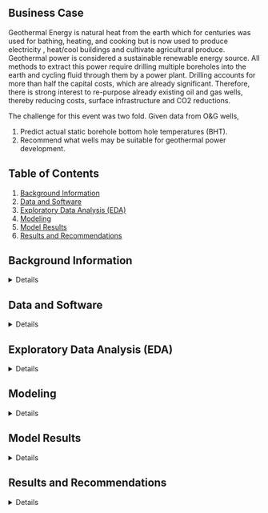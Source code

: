 
## Business Case
Geothermal Energy is natural heat from the earth which for centuries was used for bathing, heating, and cooking but is now used to produce electricity , heat/cool buildings and cultivate agricultural produce. Geothermal power is considered a sustainable renewable energy source. All methods to extract this power require drilling multiple boreholes into the earth and cycling fluid through them by a power plant. Drilling accounts for more than half the capital costs, which are already significant. Therefore, there is strong interest to re-purpose already existing oil and gas wells, thereby reducing costs, surface infrastructure and CO2 reductions.

The challenge for this event was two fold. Given data from O&G wells,
  1. Predict actual static borehole bottom hole temperatures (BHT).
  2. Recommend what wells may be suitable for geothermal power development.

## Table of Contents  
  1. [Background Information](#background-information)  
  2. [Data and Software](#data-and-software)
  3. [Exploratory Data Analysis (EDA)](#exploratory-data-analysis-(eda))
  4. [Modeling](#modeling)
  5. [Model Results](#model-results)
  6. [Results and Recommendations](#results-and-recommendations)
    
<a name="headers"/>

## Background Information

<details>

### Geothermal Energy
[Geothermal Energy](https://en.wikipedia.org/wiki/Geothermal_energy) is the natural heat of the Earth derived from the decay of the radioactive elements in the Earth’s crust and transferred to the subsurface by conduction and convection. Temperatures at the core–mantle boundary may reach over 4000 °C (7200 °F) and the crust can get up to 370 °C (700 °F).  
For centuries, [geothermal springs](https://www.geothermal-energy.org/explore/what-is-geothermal/) have been used for bathing, heating, and cooking. But in the early 20th century people started to consider geothermal as a practical source of energy with enormous potential. Geothermal energy is now used to produce electricity (Figure 1), heat and cool buildings as well as other industrial purposes like fruit and vegetable cultivation (Figure 2).  
Geothermal power (electrical power generated from geothermal energy) is considered a sustainable and renewable source of energy because the heat extraction is minor compared with the earth's heat content. Internal thermal energy from the earth flows to the surface by conduction at a rate of 44.2 terawatts (TW) and is replenished by radioactive decay of minerals at a rate of 30 TW. Compared to the world’s total energy consumption of 13 TWY, geothermal power could supply the world’s energy needs however, most of this energy flow is not recoverable.  
[Technologies to extract geothermal power](https://www.eia.gov/energyexplained/geothermal/geothermal-power-plants.php) include (Figure 1): 
  * **Dry steam plants:** Use steam directly from a geothermal reservoir to turn generator turbines. 
  * **Flash steam plants:** Take high-pressure hot water from deep inside the earth and convert it to steam to drive generator turbines. When the steam cools, it condenses to water and is injected back into the ground to be used again. 
  * **Binary cycle plants:** Transfer the heat from geothermal hot water to another liquid. The heat causes the second liquid to turn to steam, which is used to drive a generator turbine. 

![image info](images/power-plant-types.png)  
*Figure 1: [Three types of geothermal power technologies](https://www.fuergy.com/media/pages/blog/geothermal-energy-the-clean-renewable-energy-hidden-inside-our-planet/3414410348-1594333627/power-plant-types.png)*

All these methods require that multiple boreholes be drilled into the earth to access the heat reservoir. A power plant must have production wells to bring the hot fluid (steam or hot water) to the surface and injection wells to pump the liquid back into the reservoir after it has passed through the power plant. [Capital costs](https://en.wikipedia.org/wiki/Geothermal_energy#Economics) are significant with drilling costs accounting for over half the costs. In total, electrical plant construction and well drilling cost about $2.5–6 million USD per MW of electrical capacity. For lower temperatures, geothermal energy can range from residential heat/cooling to industrial processes (Figure 2) 

![image info](images/Geothermal_energy_uses.jpg)  
*Figure 2: Geothermal Energy Uses (from Joseph Battir, GTX2021 presentation)*

With drilling costs being such a factor, there is strong interest in re-purposing oil and gas wells into a source of geothermal energy. The benefits are cost reduction, reducing the surface infrastructure by repurposing already existing, and conversion from high CO2 to low CO2 energy source. 

### Datathon Preparation: 
This datathon was organized to crowd source solutions to the challenge of re-purposing oil & gas wells for geothermal power. In preparation for the datathon a series of webinars were offered to help with understanding the geothermal problem and the tools necessary for a machine learning solution. These included: 
  * Geothermal 101 
  * Data Engineering 
  * Using Integra cloud services for EDA and ML (2 workshops) 
  * Machine Learning (2 workshops) 
  * Data Modelling (2 workshops) 
  * Neural Networks 
  * Model Evaluation 
  * Data Management using GIT 
  * Data Story Telling 

### Problem Statement  
Two parameters are important in the evaluation of geothermal potential in oil and gas wells:   
  1. **Formation Temperature:** The higher the temperature at bottom, the higher the potential for Geothermal use. Despite the abundance of techniques for collecting drilling and well operation data, they do not necessarily provide the real Bottom Hole Temperature (BHT).  
  2. **Flow rate:** Flow rate determines the amount of fluid that can flow naturally or be pumped through the formation or pipe. Higher permeability formations or larger diameter pipe are more viable for Geothermal purposes.  

**_The challenge_** for this event is to predict borehole bottom hole temperatures (BHT). Models were scored using Mean Absolute Error (MAE). The second part of the challenge is to recommend what wells/areas may be suitable for geothermal power development. The predicted BHT and the provided well information will form that basis of that recommendation.  

</details>

## Data and Software

<details>

### The Dataset 
We were provided with relevant oil and gas well data from two basins:  Duvernay in Alberta, Canada and Eaglebine in Texas, USA. An overview of the data is provided below: 
  * **True Temperature Train:** True Temperature data at multiple depths provided by data vendors derived using their proprietary methods. The prediction output (y variable) is the true temperature at bottom hole depth of the well. 
  * **Static Temperature logs:** Actual static formation temperatures for some wells recorded at bottom hole. In cases where this is available, this will be the prediction output (y variable). 
  * **Formation Tops:** Geologic formations and their Subsea depth for a particular well.  
  * **Well Headers:** Meta data related to the most important parameters of the wells including surface/bottom hole Latitude/Longitude, elevation, and total depths (TD). 
  * **Production Summary:** Production parameters related to a well including first production dates, total and maximum production (Oil/Gas/Water). 
  * **Mud Image Log:** Mud log files in TIF digital format. 
  * **Well Log files:** Digitalized well logs for each well in LAS format. Common well logs in each file are Gamma ray, Neutron Porosity, Density, etc.  
  * **DST Temperature and Pressure (Duvernay only):** Temperature and pressure measurements taken with Drill Stem Tests (DST) while drilling. This includes metadata related to the DST.  
  * **BHT TSC (Eaglebine only):** Bottom hole temperatures (BHT) plus Time Since Circulation information (TSC, elapsed time since last circulation before temperature was measured). 
  * **Casing & Production Summary (Eaglebine only):** Minimum casing size, completion and spud dates and cumulative oil/gas/water volumes. 
  * **Mud Weights (Eaglebine only):** Depths and mud weights in pounds per gallon (ppg). 

<details>
  <summary>Click to expand full data dictionary</summary>

Number | Basin | File name | Field name | Definition / Description
---- | ---- | ---- | ---- | ----
1 | Duverney | Duvernay DST Pressures SPE May 2 2021 | Well ID | Unique ID of well
2 | Duverney | Duvernay DST Pressures SPE May 2 2021 | KB Elev (m) | Kelly Bushing elevation above reference datum (ground or mean sea level)
3 | Duverney | Duvernay DST Pressures SPE May 2 2021 | DST Number | Drill stem testing (DST) sequence number per formation
4 | Duverney | Duvernay DST Pressures SPE May 2 2021 | Formation DSTd | Formation DST was performed in
5 | Duverney | Duvernay DST Pressures SPE May 2 2021 | DST Start Depth (TVD) (m) | Top depth of DST section (TVD)
6 | Duverney | Duvernay DST Pressures SPE May 2 2021 | DST End Depth (TVD) (m) | Bottom depth of DST section (TVD)
7 | Duverney | Duvernay DST Pressures SPE May 2 2021 | DST Start Depth (MD) (m) | Top depth of DST section (measured depth)
8 | Duverney | Duvernay DST Pressures SPE May 2 2021 | DST End Depth (MD) (m) | Bottom depth of DST section (measured depth)
9 | Duverney | Duvernay DST Pressures SPE May 2 2021 | DST Test Date | Date DST test performed
10 | Duverney | Duvernay DST Pressures SPE May 2 2021 | Test Type | Type of DST test performed (DST, WLT, LRT)
11 | Duverney | Duvernay DST Pressures SPE May 2 2021 | DST Misrun | DST failure (Y or N)
12 | Duverney | Duvernay DST Pressures SPE May 2 2021 | Misrun Problem Type | DST failure type
13 | Duverney | Duvernay DST Pressures SPE May 2 2021 | 1st Valve Open Time | Time in minutes valve is opened on first test
14 | Duverney | Duvernay DST Pressures SPE May 2 2021 | 2nd Valve Open Time | Time in minutes valve is opened on second test
15 | Duverney | Duvernay DST Pressures SPE May 2 2021 | 3rd Valve Open Time | Time in minutes valve is opened on third test
16 | Duverney | Duvernay DST Pressures SPE May 2 2021 | 1st Shut-in Time | Time in minutes valve is shut in on first test
17 | Duverney | Duvernay DST Pressures SPE May 2 2021 | 2nd Shut-in Time | Time in minutes valve is shut in on second test
18 | Duverney | Duvernay DST Pressures SPE May 2 2021 | 3rd Shut-in Time | Time in minutes valve is shut in on third test
19 | Duverney | Duvernay DST Pressures SPE May 2 2021 | Pressure Recorder Depth (m) | Depth of pressure sensor relative to datum
20 | Duverney | Duvernay DST Pressures SPE May 2 2021 | DST Bottom Hole Temp. (degC) | Bottom hole temperature recorded on DST tool
21 | Duverney | Duvernay DST Pressures SPE May 2 2021 | Initial Hydrostatic Pressure (kPa) | Initial Hydrostatic Pressure at start of DST
22 | Duverney | Duvernay DST Pressures SPE May 2 2021 | Final Hydrostatic Pressure (kPa) | Initial Hydrostatic Pressure at end of DST
23 | Duverney | Duvernay DST Pressures SPE May 2 2021 | 1st Flow Pressure (kPa) | Flowing pressure on first valve open test
24 | Duverney | Duvernay DST Pressures SPE May 2 2021 | 2nd Flow Pressure (kPa) | Flowing pressure on second valve open test
25 | Duverney | Duvernay DST Pressures SPE May 2 2021 | 3rd Flow Pressure (kPa) | Flowing pressure on third valve open test
26 | Duverney | Duvernay DST Pressures SPE May 2 2021 | 1st Shut-in Pressure (kPa) | Shut in pressure on first shut in test
27 | Duverney | Duvernay DST Pressures SPE May 2 2021 | 1st Shut-in Initial Slope | Shut in pressure on second valve shut in test
28 | Duverney | Duvernay DST Pressures SPE May 2 2021 | 1st Shut-in Final Slope | Shut in pressure on third valve shut in test
29 | Duverney | Duvernay DST Pressures SPE May 2 2021 | 1st Shut-in Extrapolated Press (kPa) | Extrapolated pressure from measurements in first shut in test
30 | Duverney | Duvernay DST Pressures SPE May 2 2021 | 2nd Shut-in Pressure (kPa) | Shut in pressure on second valve shut in test
31 | Duverney | Duvernay DST Pressures SPE May 2 2021 | 2nd Shut-in Initial Slope | Initial recorded pressure slope of second shut in test
32 | Duverney | Duvernay DST Pressures SPE May 2 2021 | 2nd Shut-in Final Slope | Final recorded pressure slope of second shut in test
33 | Duverney | Duvernay DST Pressures SPE May 2 2021 | 2nd Shut-in Extrapolated Press (kPa) | Extrapolated pressure from measurements in second shut in test
34 | Duverney | Duvernay DST Pressures SPE May 2 2021 | 3rd Shut-in Pressure (kPa) | Shut in pressure on third valve shut in test
35 | Duverney | Duvernay DST Pressures SPE May 2 2021 | 3rd Shut-in Initial Slope | Initial recorded pressure slope of third shut in test
36 | Duverney | Duvernay DST Pressures SPE May 2 2021 | 3rd Shut-in Final Slope | Final recorded pressure slope of third shut in test
37 | Duverney | Duvernay DST Pressures SPE May 2 2021 | 3rd Shut-in Extrapolated Press (kPa) | Extrapolated pressure from measurements in third shut in test
38 | Duverney | Duvernay DST Pressures SPE May 2 2021 | Maximum Shut-in Pressure (kPa) | Maximum recorded pressure from DST shut in tests
42 | Duverney | Duvernay DST BHT for SPE April 20 2021 | Well ID | Unique ID of well
43 | Duverney | Duvernay DST BHT for SPE April 20 2021 | DST Start Depth (MD) (m) | Top depth of DST section (measured depth)
44 | Duverney | Duvernay DST BHT for SPE April 20 2021 | DST End Depth (MD) (m) | Bottom depth of DST section (measured depth)
45 | Duverney | Duvernay DST BHT for SPE April 20 2021 | DST Bottom Hole Temp. (degC) | Bottom hole temperature recorded on DST tool
46 | Duverney | Duvernay DST BHT for SPE April 20 2021 | DST Test Date | Date DST test performed
47 | Duverney | Duvernay DST BHT for SPE April 20 2021 | Test Type | Type of DST test performed (DST, WLT, LRT)
48 | Duverney | Duvernay DST BHT for SPE April 20 2021 | DST Misrun | DST failure (Y or N)
49 | Duverney | Duvernay DST BHT for SPE April 20 2021 | DST Number | DST sequence number per formation
50 | Duverney | Duvernay DST BHT for SPE April 20 2021 | Formation DSTd | Formation DST was performed in
51 | Duverney | Duvernay DST BHT for SPE April 20 2021 | elevation M above sea level | Elevation measurement above mean sea level
52 | Duverney | Duvernay DST BHT for SPE April 20 2021 | UWI | Unique well Identifier
53 | Duverney | Duvernay formation tops SPE April 20 2021 | UWI | Unique well Identifier
54 | Duverney | Duvernay formation tops SPE April 20 2021 | Bottom Hole Location X_m_NAD27_Zone 11N (120 W to 114 W) | X coordinates
55 | Duverney | Duvernay formation tops SPE April 20 2021 | Bottom Hole Location Y_m_NAD27_Zone 11N (120 W to 114 W) | Y coordinates
56 | Duverney | Duvernay formation tops SPE April 20 2021 | Elevation(m above sea level) | Elevation measurement above mean sea level
57 | Duverney | Duvernay formation tops SPE April 20 2021 | 01_Battle (Surbiton)[SSTVD] (m) | Top depth of named Formation per well, measured vertically from sea level
58 | Duverney | Duvernay formation tops SPE April 20 2021 | 02_Lea_Park (Surbiton)[SSTVD] (m) | Top depth of named Formation per well, measured vertically from sea level
59 | Duverney | Duvernay formation tops SPE April 20 2021 | 03_1st_White_Speckled_Shale (Surbiton)[SSTVD] (m) | Top depth of named Formation per well, measured vertically from sea level
60 | Duverney | Duvernay formation tops SPE April 20 2021 | 04_2nd_White_Speckled_Shale (Surbiton)[SSTVD] (m) | Top depth of named Formation per well, measured vertically from sea level
61 | Duverney | Duvernay formation tops SPE April 20 2021 | 05_Fish_scales (Surbiton)[SSTVD] (m) | Top depth of named Formation per well, measured vertically from sea level
62 | Duverney | Duvernay formation tops SPE April 20 2021 | 06_Mannville_Top (Surbiton)[SSTVD] (m) | Top depth of named Formation per well, measured vertically from sea level
63 | Duverney | Duvernay formation tops SPE April 20 2021 | 07_Ostracod_Beds (Surbiton)[SSTVD] (m) | Top depth of named Formation per well, measured vertically from sea level
64 | Duverney | Duvernay formation tops SPE April 20 2021 | 08_Jurassic_Top (Surbiton)[SSTVD] (m) | Top depth of named Formation per well, measured vertically from sea level
65 | Duverney | Duvernay formation tops SPE April 20 2021 | 09_Montney_Top (Surbiton)[SSTVD] (m) | Top depth of named Formation per well, measured vertically from sea level
66 | Duverney | Duvernay formation tops SPE April 20 2021 | 10_Permian_Top (Surbiton)[SSTVD] (m) | Top depth of named Formation per well, measured vertically from sea level
67 | Duverney | Duvernay formation tops SPE April 20 2021 | 11_Wabamun (Surbiton)[SSTVD] (m) | Top depth of named Formation per well, measured vertically from sea level
68 | Duverney | Duvernay formation tops SPE April 20 2021 | 12_Winterburn (Surbiton)[SSTVD] (m) | Top depth of named Formation per well, measured vertically from sea level
69 | Duverney | Duvernay formation tops SPE April 20 2021 | 13_Woodbend (Surbiton)[SSTVD] (m) | Top depth of named Formation per well, measured vertically from sea level
70 | Duverney | Duvernay formation tops SPE April 20 2021 | 14_Duvernay_Top (Surbiton)[SSTVD] (m) | Top depth of named Formation per well, measured vertically from sea level
71 | Duverney | Duvernay formation tops SPE April 20 2021 | 15_Beaverhill (Surbiton)[SSTVD] (m) | Top depth of named Formation per well, measured vertically from sea level
72 | Duverney | Duvernay formation tops SPE April 20 2021 | 16_Elk_Point (Surbiton)[SSTVD] (m) | Top depth of named Formation per well, measured vertically from sea level
73 | Duverney | Duvernay formation tops SPE April 20 2021 | 17_Precambrian Basement (Surbiton)[SSTVD] (m) | Top depth of named Formation per well, measured vertically from sea level
74 | Duverney | Duvernay well headers SPE April 21 2021  | UWI  | Unique well Identifier
75 | Duverney | Duvernay well headers SPE April 21 2021  | Elevation Meters | Elevation measurement above mean sea level
76 | Duverney | Duvernay well headers SPE April 21 2021  | ElevationDatum | Elevation measurement point (Kelly Bushing)
77 | Duverney | Duvernay well headers SPE April 21 2021  | TD meters  | Total Depth of the well measured along the borehole in meters
78 | Duverney | Duvernay well headers SPE April 21 2021  | SurfaceLatitude_NAD83 | Latitude of well at surface, North American Datum of 1983
79 | Duverney | Duvernay well headers SPE April 21 2021  | SurfaceLongitude_NAD83 | Longitude of well at surface, North American Datum of 1983
80 | Duverney | Duvernay well headers SPE April 21 2021  | BottomLatitude_NAD83 | Latitude of well at bottom, North American Datum of 1983
81 | Duverney | Duvernay well headers SPE April 21 2021  | BottomLongitude_NAD83 | Longitude of well at bottom, North American Datum of 1983
82 | Duverney | Duvernay well headers SPE April 21 2021  | SurfaceLatitude_NAD27 | Latitude of well at surface, North American Datum of 1927 
83 | Duverney | Duvernay well headers SPE April 21 2021  | SurfaceLongitude_NAD27 | Longitude of well at surface, North American Datum of 1927 
84 | Duverney | Duvernay well headers SPE April 21 2021  | BottomLatitude_NAD27 | Latitude of well at bottom, North American Datum of 1927 
85 | Duverney | Duvernay well headers SPE April 21 2021  | BottomLongitude_NAD27 | Longitude of well at bottom, North American Datum of 1927 
86 | Duverney | SPE Duvernay production summary April 20 2021 | API    | Unique API number (US wells)
87 | Duverney | SPE Duvernay production summary April 20 2021 | Measured Depth (ft)    | Overall depth of a well - length of the well bore
88 | Duverney | SPE Duvernay production summary April 20 2021 | Total Vertical Depth (ft)    | Vertical distance from the bottom of the well to surface
89 | Duverney | SPE Duvernay production summary April 20 2021 | Spud Date    | The date when drilling began for the well
90 | Duverney | SPE Duvernay production summary April 20 2021 | Completion Date    | The date when well was completed
91 | Duverney | SPE Duvernay production summary April 20 2021 | First Production Month    | Month when the first production from the well was reported
92 | Duverney | SPE Duvernay production summary April 20 2021 | Elevation    | Elevation measured above a certain datum (ground or mean sea level)
93 | Duverney | SPE Duvernay production summary April 20 2021 | Oil Total Cum (bbl)    | Cumulative Oil Production at the time of reporting this data
94 | Duverney | SPE Duvernay production summary April 20 2021 | Gas Total Cum (mcf)    | Cumulative Gas Production at the time of reporting this data
95 | Duverney | SPE Duvernay production summary April 20 2021 | Water Total Cum (bbl)    | Cumulative Water Production at the time of reporting this data
96 | Duverney | SPE Duvernay production summary April 20 2021 | GOR Total Average    | Gas Oil Ratio
97 | Duverney | SPE Duvernay production summary April 20 2021 | Plug Date    | If the well reached the abondanment limit then when was it plugged
98 | Duverney | SPE Duvernay production summary April 20 2021 | First Production Date    | Date when the first production from the well was reported
99 | Duverney | SPE Duvernay production summary April 20 2021 | Elevation Drill Floor (ft)    | Elevation of drill floor above mean sea level
100 | Duverney | SPE Duvernay production summary April 20 2021 | Elevation Ground (ft)    | Elevation of ground level above mean sea level
101 | Duverney | SPE Duvernay production summary April 20 2021 | Elevation Kelly Bushing (ft)    | Elevation of kelly bushing above mean sea level
102 | Duverney | SPE Duvernay production summary April 20 2021 | Last Production Month    | The last production month reported
103 | Duverney | SPE Duvernay production summary April 20 2021 | Gas Maximum (mcf)    | Maximum amount of gas production at one time
104 | Duverney | SPE Duvernay production summary April 20 2021 | Gas Maximum Date    | Date the maximum gas production was recorded
105 | Duverney | SPE Duvernay production summary April 20 2021 | Oil Maximum (bbl)    | Maximum amount of oil production at one time
106 | Duverney | SPE Duvernay production summary April 20 2021 | Oil Maximum Date    | Date the maximum oil production was recorded
107 | Duverney | SPE Duvernay production summary April 20 2021 | Water Maximum (bbl)    | Maximum amount of water production at one time
108 | Duverney | SPE Duvernay production summary April 20 2021 | Water Maximum Date    | Date the maximum water production was recorded
109 | Duverney | SPE Duvernay production summary April 20 2021 | Yield Total Average    | Oil and Gas production versus total production
110 | Eaglebine | Eaglebine BHT TSC data for SPE April 21 2020 | UWI | Unique well Identifier
111 | Eaglebine | Eaglebine BHT TSC data for SPE April 21 2020 | SurfLat | Latitude coordinate of well at surface
112 | Eaglebine | Eaglebine BHT TSC data for SPE April 21 2020 | SurfLong | Longitude coordinate of well at surface
113 | Eaglebine | Eaglebine BHT TSC data for SPE April 21 2020 | TD (ft) | Total Depth of the well measured along the borehole in feet
114 | Eaglebine | Eaglebine BHT TSC data for SPE April 21 2020 | GL(ft) | Ground Level (from mean sea level)
115 | Eaglebine | Eaglebine BHT TSC data for SPE April 21 2020 | BHT_below sea level (ft) | Bottom Hole Temperature in the wellbore measured from sea level depth
116 | Eaglebine | Eaglebine BHT TSC data for SPE April 21 2020 | BHT_ subsurface (ft) | Bottom Hole Temperature in the wellbore measured from ground level depth
117 | Eaglebine | Eaglebine BHT TSC data for SPE April 21 2020 | BHTorMRT (maximum recorded temperature) oF | Bottom hole temperature or Maximum recorded Temperature
118 | Eaglebine | Eaglebine BHT TSC data for SPE April 21 2020 | TSC or ORT (time since circulation or original recorded time in hours) | Time since circulation
119 | Eaglebine | EagleBine Casing production summary for SPE April21 2020 | UWI | Unique well Identifier
120 | Eaglebine | EagleBine Casing production summary for SPE April21 2020 | MinCasingSize\ | The minimum casing size for a well
121 | Eaglebine | EagleBine Casing production summary for SPE April21 2020 | spuddate | The date when drilling begins for a well
122 | Eaglebine | EagleBine Casing production summary for SPE April21 2020 | completiondate | The date when well was completed
123 | Eaglebine | EagleBine Casing production summary for SPE April21 2020 | cumoil | Cumulative Oil Production at the time of reporting this data
124 | Eaglebine | EagleBine Casing production summary for SPE April21 2020 | cumgas | Cumulative Gas Production at the time of reporting this data
125 | Eaglebine | EagleBine Casing production summary for SPE April21 2020 | cumwater | Cumulative Water Production at the time of reporting this data
129 | Eaglebine | Eaglebine formation tops SPE April 20 2021 | UWI | Unique well Identifier
130 | Eaglebine | Eaglebine formation tops SPE April 20 2021 | Bottom_Hole_Location_X | X coordinates at bottom of wellbore
131 | Eaglebine | Eaglebine formation tops SPE April 20 2021 | Bottom_Hole_Location_Y | Y coordinates at bottom of wellbore
132 | Eaglebine | Eaglebine formation tops SPE April 20 2021 | Elevation(f) | Elevation measured above a certain datum (ground or mean sea level)
133 | Eaglebine | Eaglebine formation tops SPE April 20 2021 | Elevation_Reference | Elevation measurement point (Kelly Bushing)
134 | Eaglebine | Eaglebine formation tops SPE April 20 2021 | Latitude | Latitude coordinate
135 | Eaglebine | Eaglebine formation tops SPE April 20 2021 | Longitude | Longitude coordinate
136 | Eaglebine | Eaglebine formation tops SPE April 20 2021 | Total_Depth(f) | Total Depth of the well measured along the borehole in feet
137 | Eaglebine | Eaglebine formation tops SPE April 20 2021 | X(f) | X coordinates
138 | Eaglebine | Eaglebine formation tops SPE April 20 2021 | Y(f) | Y coordinates 
139 | Eaglebine | Eaglebine formation tops SPE April 20 2021 | 01_Wilcox_MD_ft | Top depth of named Formation per well, measured along the wellbore in feet
140 | Eaglebine | Eaglebine formation tops SPE April 20 2021 | 02_Midway_MD_ft | Top depth of named Formation per well, measured along the wellbore in feet
141 | Eaglebine | Eaglebine formation tops SPE April 20 2021 | 03_Navarro_MD_ft | Top depth of named Formation per well, measured along the wellbore in feet
142 | Eaglebine | Eaglebine formation tops SPE April 20 2021 | 04_Taylor_MD_ft | Top depth of named Formation per well, measured along the wellbore in feet
143 | Eaglebine | Eaglebine formation tops SPE April 20 2021 | 05_Anacacho_MD_ft | Top depth of named Formation per well, measured along the wellbore in feet
144 | Eaglebine | Eaglebine formation tops SPE April 20 2021 | 06_Austin_Chalk_MD_ft | Top depth of named Formation per well, measured along the wellbore in feet
145 | Eaglebine | Eaglebine formation tops SPE April 20 2021 | 07_Upper_Eagle_Ford_MD_ft | Top depth of named Formation per well, measured along the wellbore in feet
146 | Eaglebine | Eaglebine formation tops SPE April 20 2021 | 08_Lower_Eagle_Ford_MD_ft | Top depth of named Formation per well, measured along the wellbore in feet
147 | Eaglebine | Eaglebine formation tops SPE April 20 2021 | 09_Woodbine_MD_ft | Top depth of named Formation per well, measured along the wellbore in feet
148 | Eaglebine | Eaglebine formation tops SPE April 20 2021 | 10_Maness_MD_ft | Top depth of named Formation per well, measured along the wellbore in feet
149 | Eaglebine | Eaglebine formation tops SPE April 20 2021 | 11_Buda_MD_ft | Top depth of named Formation per well, measured along the wellbore in feet
150 | Eaglebine | Eaglebine formation tops SPE April 20 2021 | 12_Del_Rio_MD_ft | Top depth of named Formation per well, measured along the wellbore in feet
151 | Eaglebine | Eaglebine formation tops SPE April 20 2021 | 13_Georgetown_MD_ft | Top depth of named Formation per well, measured along the wellbore in feet
152 | Eaglebine | Eaglebine formation tops SPE April 20 2021 | 14_Edwards_MD_ft | Top depth of named Formation per well, measured along the wellbore in feet
153 | Eaglebine | Eaglebine formation tops SPE April 20 2021 | 15_Glen_Rose_MD_ft | Top depth of named Formation per well, measured along the wellbore in feet
154 | Eaglebine | Eaglebine formation tops SPE April 20 2021 | 16_Pearsal_MD_ft | Top depth of named Formation per well, measured along the wellbore in feet
155 | Eaglebine | Eaglebine formation tops SPE April 20 2021 | 17_James_Cow_Creek_MD_ft | Top depth of named Formation per well, measured along the wellbore in feet
156 | Eaglebine | Eaglebine formation tops SPE April 20 2021 | 18_Sligo_MD_ft | Top depth of named Formation per well, measured along the wellbore in feet
157 | Eaglebine | Eaglebine formation tops SPE April 20 2021 | 19_Cotton_Valley_MD_ft | Top depth of named Formation per well, measured along the wellbore in feet
158 | Eaglebine | Eaglebine mud weight SPE April 21 2021 | UWI | Unique well Identifier
159 | Eaglebine | Eaglebine mud weight SPE April 21 2021 | TD | Total Depth of the well measured along the borehole in feet
160 | Eaglebine | Eaglebine mud weight SPE April 21 2021 | KB | Kelly Bushing
161 | Eaglebine | Eaglebine mud weight SPE April 21 2021 | Mud Wt | Weight of drilling fluid
162 | Eaglebine | Eaglebine mud weight SPE April 21 2021 | MW@Depth(KB) | Depth at which mud weight is measured
163 | Eaglebine | Eaglebine well headers SPE April 21 2021 | td | Total Depth of the well measured along the borehole
164 | Eaglebine | Eaglebine well headers SPE April 21 2021 | Elevation | Elevation measured above a certain datum (ground or mean sea level)
165 | Eaglebine | Eaglebine well headers SPE April 21 2021 | ElevationDatum | Elevation measurement point (Kelly Bushing)
166 | Eaglebine | Eaglebine well headers SPE April 21 2021 | displayapi | Unique API number (US wells)
167 | Eaglebine | Eaglebine well headers SPE April 21 2021 | WGS84Latitude | World Geodetic System (WGS84) easting coordinates
168 | Eaglebine | Eaglebine well headers SPE April 21 2021 | WGS84Longitude | World Geodetic System (WGS84) northing coordinates
169 | Eaglebine | Eaglebine well headers SPE April 21 2021 | SurfLat | Latitude coordinate of well at surface
170 | Eaglebine | Eaglebine well headers SPE April 21 2021 | SurfLong | Longitude coordinate of well at surface
171 | Eaglebine | Eaglebine well headers SPE April 21 2021 | SurfaceLatitude_NAD83 | Latitude of well at surface, North American Datum of 1983
172 | Eaglebine | Eaglebine well headers SPE April 21 2021 | SurfaceLongitude_NAD83 | Longitude of well at surface, North American Datum of 1983
173 | Eaglebine | Eaglebine well headers SPE April 21 2021 | BottomLatitude_NAD83 | Latitude of well at bottom, North American Datum of 1983
174 | Eaglebine | Eaglebine well headers SPE April 21 2021 | BottomLongitude_NAD83 | Longitude of well at bottom, North American Datum of 1983
175 | Eaglebine | Eaglebine well headers SPE April 21 2021 | SurfaceLatitude_NAD27 | Latitude of well at surface, North American Datum of 1927 
176 | Eaglebine | Eaglebine well headers SPE April 21 2021 | SurfaceLongitude_NAD27 | Longitude of well at surface, North American Datum of 1927 
177 | Eaglebine | Eaglebine well headers SPE April 21 2021 | BottomLatitude_NAD27 | Latitude of well at bottom, North American Datum of 1927 
178 | Eaglebine | Eaglebine well headers SPE April 21 2021 | BottomLongitude_NAD27 | Longitude of well at bottom, North American Datum of 1927 
179 | Eaglebine | SPE Eaglebine production summary April 20 2021 | API    | Unique API number (US wells)
180 | Eaglebine | SPE Eaglebine production summary April 20 2021 | Measured Depth (ft)    | Total Depth of the well measured along the borehole in feet
181 | Eaglebine | SPE Eaglebine production summary April 20 2021 | Total Vertical Depth (ft)    | Vertical distance from the bottom of the well to surface in feet
182 | Eaglebine | SPE Eaglebine production summary April 20 2021 | Spud Date    | The date when drilling began for the well
183 | Eaglebine | SPE Eaglebine production summary April 20 2021 | Completion Date    | The date when well was completed
184 | Eaglebine | SPE Eaglebine production summary April 20 2021 | First Production Month    | Month when the first production from the well was reported
185 | Eaglebine | SPE Eaglebine production summary April 20 2021 | Elevation    | Elevation measured above a certain datum (ground or mean sea level)
186 | Eaglebine | SPE Eaglebine production summary April 20 2021 | Oil Total Cum (bbl)    | Cumulative Oil Production at the time of reporting this data
187 | Eaglebine | SPE Eaglebine production summary April 20 2021 | Gas Total Cum (mcf)    | Cumulative Gas Production at the time of reporting this data
188 | Eaglebine | SPE Eaglebine production summary April 20 2021 | Water Total Cum (bbl)    | Cumulative Water Production at the time of reporting this data
189 | Eaglebine | SPE Eaglebine production summary April 20 2021 | GOR Total Average    | Gas Oil Ratio
190 | Eaglebine | SPE Eaglebine production summary April 20 2021 | Plug Date    | If the well reached the abondanment limit then when was it plugged
191 | Eaglebine | SPE Eaglebine production summary April 20 2021 | TD Date    | Date when drilling got to the bottom depth of the well
192 | Eaglebine | SPE Eaglebine production summary April 20 2021 | Drilling Days    | Number of days it took to drill the well
193 | Eaglebine | SPE Eaglebine production summary April 20 2021 | Last Production Month    | The last production month reported
194 | Eaglebine | SPE Eaglebine production summary April 20 2021 | Gas Maximum (mcf)    | Maximum amount of gas production at one time
195 | Eaglebine | SPE Eaglebine production summary April 20 2021 | Gas Maximum Date    | Date the maximum gas production was recorded
196 | Eaglebine | SPE Eaglebine production summary April 20 2021 | Oil Maximum (bbl)    | Maximum amount of oil production at one time
197 | Eaglebine | SPE Eaglebine production summary April 20 2021 | Oil Maximum Date    | Date the maximum oil production was recorded
198 | Eaglebine | SPE Eaglebine production summary April 20 2021 | Water Maximum (bbl)    | Maximum amount of water production at one time
199 | Eaglebine | SPE Eaglebine production summary April 20 2021 | Water Maximum Date    | Date the maximum water production was recorded
200 | Eaglebine | SPE Eaglebine production summary April 20 2021 | Liquid Injection Cum (bbl)    | Cumulative liquid injected into the well at the time of reporting this data
201 | Eaglebine | SPE Eaglebine production summary April 20 2021 | Gas Injection Cum (mcf)    | Cumulative gas injected into the well at the time of reporting this data
</details>

### Software and Packages 
  * Python 
  * Pandas 
  * Numpy 
  * Matplotlib 
  * Seaborn 
  * Lasio 
  * Welly 
  * Geopandas 
  * Power BI 
  * Tableau 

### Import and Organize Data 
Since the data was spread across multiple Excel, CSV, LAS and TIF image files, it had to be imported, merged, and organized in multiple steps (Figure 3) 
  1. All temperature data (2.1-2.3) 
  2. All well header, mud, formation, and production data (2.4) 
  3. All LAS logs (2.5) 
  4. Combine all datasets (2.6, creating 1160 rows, 331 columns) 
  5. Extract common logs from log data (2.7) 
  6. Extract “TSC: like values from DST (2.8) 
  7. Create final dataset with useful features (2.8, 836 rows, 22 columns)

![image info](images/data_info.png)  
*Figure 3: Final dataset (refer to data dictionary for feature details)*

</details>

## Exploratory Data Analysis (EDA) 

<details>

Duvernay wells are spread across SW of Alberta from north of Airdrie to north of Slave Lake. Eaglebine wells. Eaglebine wells are spread across central Texas from SE of Waco through San Antonio to the Mexican border.

![image info](images/duvernay_well_locations.png)  
*Figure 4: Well location map for Duvernay basin in central Alberta*

![image info](images/eaglebine_well_locations.png)  
*Figure 5: Well locations for Eaglebine basin in Texas.*

The dataset had a total of 836 wells: 512 Duvernay, 324 Eaglebine wells. Several statistical and wrangling methods were performed to better understand the data. Some findings are plotted below (Figure 6, 7, 8).  

![image info](images/duvernay_temperatures.png)  
*Figure 6: BHT vs Static/True Temperature (depth as hue): __Duvernay__*

![image info](images/eaglebine_temperatures.png)  
*Figure 6: BHT vs Static/True Temperature (depth as hue): __Eaglebine__*

![image info](images/missing_values.png)  
*Figure 8: Dataset Missing Features. Gaps in the plot shows missing values per well (y-axis = index of wells). Summary in top right corner are total numbers and percentages.*

The data preparation, cleaning, and EDA process was as follows:  
  1. Import and flatten the LAS files. Manually sort the 795 different mnemonics (wireline log name) and reduced to <10 basic log types (Neutron, Density, Sonic, Gamma Ray, Resistivity, Borehole). In addition, two LAS files for each well were provided which had to be evaluated to determine which one to use or if they required merging. 
  2. Wireline log data was handled as per the figure below. The consolidated LAS data from the above step still had missing data. We developed a system to fill in that data gaps (see figure below) using the reduced log types and averaging over a depth interval from TD. 
  3. Build lithology isopach and thermal conductivity model using the gross lithology data provided and their published thermal conductivity values.  
  4. Perform EDA and data clean of the general dataset. This included reconciling numerous TD values (total depth) from various source, determining the GL (ground level) was invalid since it should always be less than KB (kelly bushing; Figure 9) – TD (multiple, deviated vs vertical), determining each basin did not have the exact same key data types for some of the geothermal calculations (e.g., Horner extrapolation from DST). Fixed UWI (unique well identifier) errors in the Eaglebine basin. Identified problematic data like ‘completion date’ post-dating the last production date.  
  5. Identified outliers and errors in the dataset and individually assessed their validity.  
  6. Extracted new features like the surface temperature (from the LAS file) and time since circulation (from DST information) to assist in temperature and thermal gradient calculation. 

![image info](images/wrangling_process.png)  
*Figure 9: Graphic display for some of the data wrangling process.*

</details>

## Modeling

<details>

### Feature Selection and Engineering 
Once the data had been prepared, analysis of the various features for relative importance was performed. A feature importance graph (Figure 10) and correlation matrix to the target, ‘truetemp’ (Figure 11) are provided below and were the basis for feature selection. The steps to selecting input features are as follows: 
  * Applied regression model to impute missing log values (almost 50% of Bulk density & Neutron porosity values missing), but these features did not improve model so were dropped. 
  * 26% of True Temperatures values are missing and were dropped since this is the target. 
  * Instead of removing outlier data, RobustScaler was used to normalize the data. This reduces the impact of outliers.  
  * Shut in time (time for well to equilibrate to static formation temperature) had minimal effect. 
  * Features that showed the most impact and correlation:   
    * BHT (bottomhole temperature) 
    * BHT Depth (depth of the bottomhole temperature) 
    * Total Depth (deepest part of wellbore) 
    * Latitude/Longitude 
  * Wireline data has model feature importance (Figure 10), but except for bulk density, low correlation to the target (Figure 11). Overall, their inclusion did not improve subsequent models.  
  * We noticed that the y-coordinate was highly correlated with Bulk density and so substituted it. 

![image info](images/feature_importance.png)  
*Figure 10: Feature importance plot (importance proportion on X-axis)*

![image info](images/corrplot.png)  
*Figure 11: Correlation plot of all features vs target (truetemp)*

### Modeling and Evaluation 
  * Multiple regression models were k-fold tested to determine the best for use. Models were scored with Negative Mean Absolute Percentage Error (the lower the better). Random Forest model scored the best as seen in the plot below. 
  * Built a neural network model (CNN) but it did not perform as well and was discarded for future analysis. 
  * We also attempted to ensemble a Kriging model (a spatial interpolation model) with Random Forest, but that did not perform as well. 
  * Supervised Learning models appear to perform best and are summarized below (Figure 12)

![image info](images/model_comparison.png)  
*Figure 12: Box plot model comparison. Summary in top left corner = mean score and (score standard deviation). Y-axis = negative MAPE.*

</details>

## Model Results

<details>

### Model Result 
The final model selected was Random Forest. I had a combined 5.98 MAE (primary scoring criteria for competition). Individual basins had slightly varied results as shown below (Figure 13)

![image info](images/actual_vs_predicted.png)  
*Figure 13: Predicted vs Real BHT plot for Eaglebine and Duvernay basins. Note the difference between the two basins with respect to MAE and RMSE.*

### Model Application 
Once the temperature prediction from the model was in place, BHT and geothermal gradients (Figure 14) were predicted for all wells in the Duvernay and Eaglebine basin. With that information in place, geothermal potential could be evaluated for all wells. Our approach was to view the problem from an operating company that is looking for investment opportunities, but with limited capital. The process to create a concise list of quality geothermal candidates is as follows: 
  * Interpret results and create a brief list of action items for heating and power generation using a screening process of (see Figure 15, casing size, production volume, absolute temperature, etc.) 
  * Plot results on a map using QGIS (v3.14) with ‘OpenStreetMap’ as base layer to identify wells proximal to an ‘energy need’ (i.e., community OR power station/grid). 
  * Final presentation of results and, if any, recommended actions to take. We chose to only provide a handful of recommended wells, power and heat/cool in Eaglebine, and heating in Duvernay. With limited capital, narrowing the list allows the company to focus on just those with the highest potential.

![image info](images/geothermal_gradients.png)  
*Figure 14: Comparison of geothermal gradient for all wells in Eaglebine and Duvernay basins.*

![image info](images/evaluation_critieria.png)  
*Figure 15: Flow chart for screening prospective geothermal wells.*

</details>

## Results and Recommendations 

<details>

### Recommended Wells
Based on the model and the screening process outlined in the sections above, a concise list of recommended wells was created (figure 16). The Duvernay basin has three wells, all of them heating and wellbore re-entry. The Eaglebine is a mixture of heating and power. These wells could be a mixture of re-entry and new drill. The tables (Figure 17) below include the critical elements for each recommended well such as type of geothermal energy, new drill or re-entry action required, geothermal gradient, estimated costs and proximity to infrastructure or ’energy need’.

![image info](images/recommendation_map.png)  
*Figure 16:  Map of recommended prospective geothermal wells.*

![image info](images/recommendation_table1.png)
![image info](images/recommendation_table2.png)  
*Figure 17: Table listed recommended wells with key features for each recommendation including the geothermal energy type.*

### Insights 
  * Average Thermal Gradient of 25.5C/km & 32C/km for Duvernay and Eaglebine respectively, put both basins as prospective for geothermal energy, but Eaglebine would be at the low end for power generation and Duvernay is primarily heating.  
  * Geothermal energy requires high volumes of flow, therefore, casing size, well capacity and age are big factors on repurposing oil and gas wells.  
  * Abundant wellbores provide a potential advantage over most other basins, but most wells in these basins do not satisfy all or most of the above criteria such as casing diameter, expected flow rate. 
  * Industrial scale heating/cooling is the primary recommendation for the Duvernay basin. There are many suitable wellbores available to reduce the cost, but most of those wells did not appear to be sufficiently close to the ‘energy need.’ 
  * Modelling suggests BHT appeared to be highly correlated to bulk density and neutron porosity. 

### Future Recommendations 
  * Acquire cost analysis on grid connection for power plants & geothermal surface facilities 
  * Since bulk density and neutron porosity correlate to BHT, a detailed geologic/petrophysical model using core and wireline data should be created for the machine learning model. 
  * Investigate the logistics & economics of co-producing hot water & natural gas/oil to improve the value chain. 
  * Consider metal extraction (e.g., Lithium) in conjunction with geothermal energy to improve economics. 
  * Consider using different base map layers to better identify ‘energy need’ areas. 

</details>

